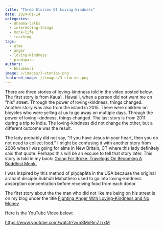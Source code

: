 ```yaml
---
title: "Three Stories Of Loving-kindness"
date: 2024-01-14
categories: 
  - dhamma-talks
  - interesting-things
  - monk-life
  - teaching
tags: 
  - alms
  - anger
  - loving-kindness
  - pindapata
authors: 
  - bksubhuti
image: //images/3-stories.png
featured_image: //images/3-stories.png
---
```


There are three stories of loving-kindness told in the video posted below. The first story is from Kaua'i, Hawai'i, when a person did not want me on "his" street. Through the power of loving-kindness, things changed. Another story was also from the island in 2015. There were children on bicycles who were yelling at us to go away on multiple days. Through the power of loving-kindness, things changed. The last story is from 2011 during a trip to India. The loving-kindness did not change the other, but a different outcome was the result.

The lady probably did not say, "If you have Jesus in your heart, then you do not need to collect food." I might be confusing it with another story from 2006 when I was going for alms in New Britain, CT where this lady definitely said that quote. Perhaps this will be an excuse to tell that story later. This story is told in my book: [Going For Broke: Travelogs On Becoming A Buddhist Monk.](https://americanmonk.org/book-going-for-broke/)

I was inspired by this method of piṇḍapāta in the USA because the original arahant disciple Subhūti Mahathero used to go into loving-kindness absorption concentration before receiving food from each donor.

The first story about the the man who did not like me being on his street is on my blog under the title [Fighting Anger With Loving-Kindness and No Money](https://americanmonk.org/fighting-anger-with-loving-kindness/)

Here is the YouTube Video below:

https://www.youtube.com/watch?v=n8MnRmZzrxM